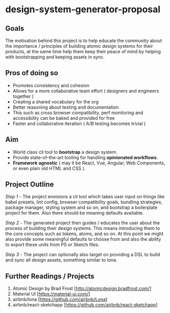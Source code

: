 # design-system-generator-proposal

## Goals 

The motivation behind this project is to help educate the community about the importance / principles of building atomic design systems for their products, at the same time help them keep their peace of mind by helping with bootstrapping and keeping assets in sync. 

## Pros of doing so

* Promotes consistency and cohesion
* Allows for a more collaborative team effort ( designers and engineers together )
* Creating a shared vocabulary for the org
* Better reasoning about testing and documentation
* This such as cross browser compatibility, perf monitoring and accessibility can be baked and provided for free
* Faster and collaborative iteration ( A/B testing becomes trivial )

## Aim 

* World class cli tool to __bootstrap__ a design system.
* Provide state-of-the-art tooling for handling __opinionated workflows__.
* __Framework agnostic__ ( may it be React, Vue, Angular, Web Components, or even plain old HTML and CSS ).

## Project Outline 

*Step 1* - The project envisions a cli tool which takes user input on things like babel presets, lint config, browser compatibility goals, bundling strategies, package manager, styling system and so on, and bootstrap a boilerplate project for them. Also there should be meaning defaults available. 

*Step 2* - The generated project then guides / educates the user about the process of building their design systems. This means introducing them to the core concepts such as tokens, atoms, and so on. At this point we might also provide some meaningful defaults to choose from and also the ability to export these units from PS or Sketch files.

*Step 3* - The project can optionally also target on providing a DSL to build and sync all design assets, something similar to lona. 


## Further Readings / Projects

1. Atomic Design by Brad Frost [http://atomicdesign.bradfrost.com/]
2. Material UI [https://material-ui.com/]
3. airbnb/lona [https://github.com/airbnb/Lona]
4. airbnb/react-sketchapp [https://github.com/airbnb/react-sketchapp]

